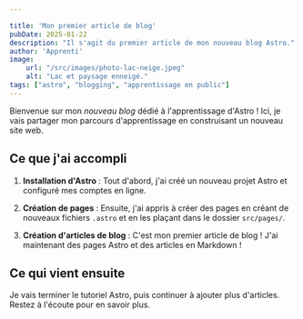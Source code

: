```yaml
---

title: 'Mon premier article de blog'
pubDate: 2025-01-22
description: "Il s'agit du premier article de mon nouveau blog Astro."
author: 'Apprenti'
image:
    url: "/src/images/photo-lac-neige.jpeg"
    alt: "Lac et paysage enneigé."
tags: ["astro", "blogging", "apprentissage en public"]
---
```

Bienvenue sur mon _nouveau blog_ dédié à l'apprentissage d'Astro ! Ici, je vais partager mon parcours d'apprentissage en construisant un nouveau site web.

## Ce que j'ai accompli

1. **Installation d'Astro** : Tout d'abord, j'ai créé un nouveau projet Astro et configuré mes comptes en ligne.

2. **Création de pages** : Ensuite, j'ai appris à créer des pages en créant de nouveaux fichiers `.astro` et en les plaçant dans le dossier `src/pages/`.

3. **Création d'articles de blog** : C'est mon premier article de blog ! J'ai maintenant des pages Astro et des articles en Markdown !

## Ce qui vient ensuite

Je vais terminer le tutoriel Astro, puis continuer à ajouter plus d'articles. Restez à l'écoute pour en savoir plus.